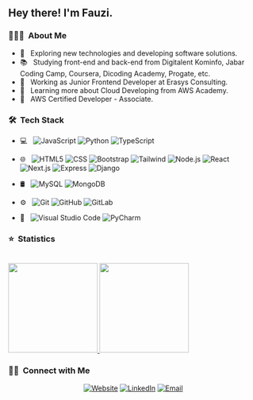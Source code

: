 <h2> Hey there! I'm Fauzi.</h2>

<h3> 👨🏻‍💻 &nbsp;About Me </h3>

- 🤔 &nbsp; Exploring new technologies and developing software solutions.
- 📚 &nbsp; Studying front-end and back-end from Digitalent Kominfo, Jabar Coding Camp, Coursera, Dicoding Academy, Progate, etc.
- 💼 &nbsp; Working as Junior Frontend Developer at Erasys Consulting.
- 🌱 &nbsp; Learning more about Cloud Developing from AWS Academy.
- 📄 &nbsp; AWS Certified Developer - Associate.

<h3> 🛠 &nbsp;Tech Stack</h3>

- 💻 &nbsp;
  ![JavaScript](https://img.shields.io/badge/-JavaScript-333333?style=flat&logo=javascript)
  ![Python](https://img.shields.io/badge/-Python-333333?style=flat&logo=python)
  ![TypeScript](https://img.shields.io/badge/-TypeScript-333333?style=flat&logo=typescript)
  
- 🌐 &nbsp;
  ![HTML5](https://img.shields.io/badge/-HTML5-333333?style=flat&logo=HTML5)
  ![CSS](https://img.shields.io/badge/-CSS-333333?style=flat&logo=CSS3&logoColor=1572B6)
  ![Bootstrap](https://img.shields.io/badge/-Bootstrap-333333?style=flat&logo=bootstrap&logoColor=563D7C)
  ![Tailwind](https://img.shields.io/badge/-Tailwind-333333?style=flat&logo=tailwindcss)
  ![Node.js](https://img.shields.io/badge/-Node.js-333333?style=flat&logo=node.js)
  ![React](https://img.shields.io/badge/-React-333333?style=flat&logo=react)
  ![Next.js](https://img.shields.io/badge/-Next.js-333333?style=flat&logo=next.js)
  ![Express](https://img.shields.io/badge/-Express-333333?style=flat&logo=express)
  ![Django](https://img.shields.io/badge/-Django-333333?style=flat&logo=django)
- 🛢 &nbsp;
  ![MySQL](https://img.shields.io/badge/-MySQL-333333?style=flat&logo=mysql)
  ![MongoDB](https://img.shields.io/badge/-MongoDB-333333?style=flat&logo=mongodb)
- ⚙️ &nbsp;
  ![Git](https://img.shields.io/badge/-Git-333333?style=flat&logo=git)
  ![GitHub](https://img.shields.io/badge/-GitHub-333333?style=flat&logo=github)
  ![GitLab](https://img.shields.io/badge/-GitLab-333333?style=flat&logo=gitlab)
- 🔧 &nbsp;
  ![Visual Studio Code](https://img.shields.io/badge/-Visual%20Studio%20Code-333333?style=flat&logo=visual-studio-code&logoColor=007ACC)
  ![PyCharm](https://img.shields.io/badge/-PyCharm-333333?style=flat&logo=pycharm)


<h3> ⭐ &nbsp;Statistics</h3>

<br/>

<a href="https://github.com/muhfauziazhar">
  <img height="180em" src="https://github-readme-stats.vercel.app/api?username=muhfauziazhar&show_icons=true&theme=nightowl" />
  <img height="180em" src="https://github-readme-stats.vercel.app/api/top-langs/?username=muhfauziazhar&layout=compact&theme=nightowl" />
</a>

<br/>

<h3> 🤝🏻 &nbsp;Connect with Me </h3>

<p align="center">
<a href="https://muhfauziazhar.my.id/"><img alt="Website" src="https://img.shields.io/badge/Website-muhfauziazhar.my.id-blue?style=flat-square&logo=google-chrome"></a>
<a href="https://www.linkedin.com/in/muhfauziazhar/"><img alt="LinkedIn" src="https://img.shields.io/badge/LinkedIn-Muhammad%20Fauzi%20Azhar-blue?style=flat-square&logo=linkedin"></a>
<a href="mailto:muh.fauzee@gmail.com"><img alt="Email" src="https://img.shields.io/badge/Email-muh.fauzee@gmail.com-blue?style=flat-square&logo=gmail"></a>
</p>
